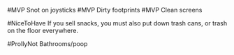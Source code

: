 
#MVP Snot on joysticks
#MVP Dirty footprints
#MVP Clean screens

#NiceToHave If you sell snacks, you must also put down trash cans, or trash on the floor everywhere.

#ProllyNot Bathrooms/poop
